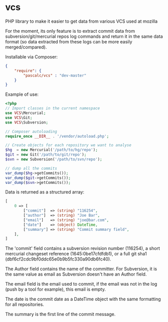 vcs
===

PHP library to make it easier to get data from various VCS used at mozilla

For the moment, its only feature is to extract commit data from subversion/git/mercurial repos log commands and return it in the same data format (so data extracted from these logs can be more easily merged/compared).

Installable via Composer:
```json
{
    "require": {
        "pascalc/vcs" : "dev-master"
    }
}
```

Example of use:
```php
<?php
// Import classes in the current namespace
use VCS\Mercurial;
use VCS\Git;
use VCS\Subversion;

// Composer autoloading
require_once __DIR__ . '/vendor/autoload.php';

// Create objects for each repository we want to analyse
$hg  = new Mercurial('/path/to/hg/repo');
$git = new Git('/path/to/git/repo');
$svn = new Subversion('/path/to/svn/repo');

// dump all the commits
var_dump($hg->getCommits());
var_dump($git->getCommits());
var_dump($svn->getCommits());
```

Data is returned as a structured array:
```php
[
    0 => [
        ["commit"]  => (string) "116254",
        ["author"]  => (string) "Joe Bar",
        ["email"]   => (string) "joe@bar.com",
        ["date"]    => (object) DateTime,
        ["summary"] => (string) "Commit summary field",
    ],
]
```

The 'commit' field contains a subversion revision number (116254), a short mercurial changeset reference (1645:0be17cfdfdb1), or a full git sha1 (dbf6cf2cdc9bf0ddc65e0b9b5fc330a90db6fc40).

The Author field contains the name of the committer. For Subversion, it is the same value as email as Subversion doesn't have an Author field.

The email field is the email used to commit, if the email was not in the log (push by a tool for example), this email is empty.

The date is the commit date as a DateTime object with the same formatting for all repositories.

The summary is the first line of the commit message.

